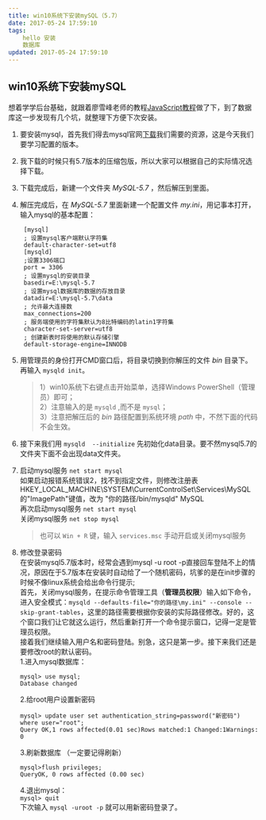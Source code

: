 ```yaml
---
title: win10系统下安装mySQL（5.7）
date: 2017-05-24 17:59:10
tags: 
    hello 安装
    数据库
updated: 2017-05-24 17:59:10
---
```


## win10系统下安装mySQL

想着学学后台基础，就跟着廖雪峰老师的教程[JavaScript教程](http://www.liaoxuefeng.com/wiki/001434446689867b27157e896e74d51a89c25cc8b43bdb3000)做了下，到了数据库这一步发现有几个坑，就整理下方便下次安装。

1. 要安装mysql，首先我们得去mysql官网[下载](https://dev.mysql.com/downloads/mysql/)我们需要的资源，这是今天我们要学习配置的版本。
 
2. 我下载的时候只有5.7版本的压缩包版，所以大家可以根据自己的实际情况选择下载。

3. 下载完成后，新建一个文件夹 *MySQL-5.7* ，然后解压到里面。

4. 解压完成后，在 *MySQL-5.7* 里面新建一个配置文件 *my.ini*，用记事本打开，输入mysql的基本配置：  
   ```
    [mysql]  
    ; 设置mysql客户端默认字符集  
    default-character-set=utf8  
    [mysqld]  
    ;设置3306端口  
    port = 3306   
    ; 设置mysql的安装目录  
    basedir=E:\mysql-5.7  
    ; 设置mysql数据库的数据的存放目录  
    datadir=E:\mysql-5.7\data  
    ; 允许最大连接数  
    max_connections=200  
    ; 服务端使用的字符集默认为8比特编码的latin1字符集  
    character-set-server=utf8  
    ; 创建新表时将使用的默认存储引擎  
    default-storage-engine=INNODB  
   ```

5. 用管理员的身份打开CMD窗口后，将目录切换到你解压的文件 *bin* 目录下。再输入 `mysqld init`。  
    >1）win10系统下右键点击开始菜单，选择Windows PowerShell（管理员）即可；  
    2）注意输入的是 ``mysqld`` ,而不是 `mysql`；  
    3）注意把解压后的 *bin* 路径配置到系统环境 *path* 中，不然下面的代码不会生效。

6. 接下来我们用 ``mysqld  --initialize`` 先初始化data目录。要不然mysql5.7的文件夹下面不会出现data文件夹。  

7. 启动mysql服务 ``net start mysql``  
如果启动报错系统错误2，找不到指定文件，则修改注册表  
HKEY_LOCAL_MACHINE\SYSTEM\CurrentControlSet\Services\MySQL的"ImagePath"键值，改为  "你的路径/bin/mysqld" MySQL  
再次启动mysql服务 ``net start mysql``  
关闭mysql服务 ``net stop mysql``  
   >也可以 ``Win + R`` 键，输入 ``services.msc`` 手动开启或关闭mysql服务

8. 修改登录密码  
在安装mysql5.7版本时，经常会遇到mysql -u root -p直接回车登陆不上的情况，原因在于5.7版本在安装时自动给了一个随机密码，坑爹的是在init步骤的时候不像linux系统会给出命令行提示;  
首先，关闭mysql服务，在提示命令管理工具（**管理员权限**）输入如下命令，进入安全模式：`mysqld --defaults-file="你的路径\my.ini" --console --skip-grant-tables`，这里的路径需要根据你安装的实际路径修改。好的，这个窗口我们让它就这么运行，然后重新打开一个命令提示窗口，记得一定是管理员权限。  
接着我们继续输入用户名和密码登陆。别急，这只是第一步。接下来我们还是要修改root的默认密码。  
1.进入mysql数据库：  
    ```
    mysql> use mysql;  
    Database changed    
    ```  
    
    2.给root用户设置新密码  
    ```
    mysql> update user set authentication_string=password("新密码") where user="root";  
    Query OK,1 rows affected(0.01 sec)Rows matched:1 Changed:1Warnings: 0
    ```
    3.刷新数据库 （一定要记得刷新）  
    ```
    mysql>flush privileges;  
    QueryOK, 0 rows affected (0.00 sec)
    ```
    4.退出mysql：  
    `mysql> quit`  
下次输入 `mysql -uroot -p`  就可以用新密码登录了。

 
